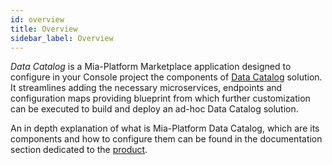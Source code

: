 ```yaml
---
id: overview
title: Overview
sidebar_label: Overview
---
```




_Data Catalog_ is a Mia-Platform Marketplace application designed to configure in your Console project the
components of [Data Catalog](/data_catalog/overview.mdx) solution.  
It streamlines adding the necessary microservices, endpoints and configuration maps providing blueprint
from which further customization can be executed to build and deploy an ad-hoc Data Catalog solution.

An in depth explanation of what is Mia-Platform Data Catalog, which are its components and how to configure them
can be found in the documentation section dedicated to the [product](/data_catalog/overview.mdx).

